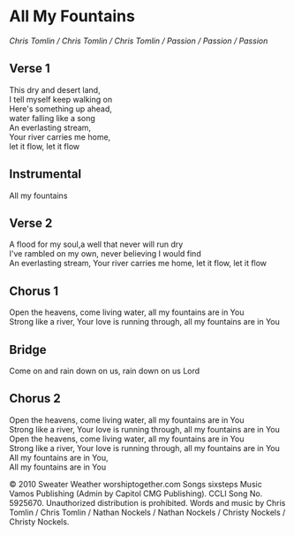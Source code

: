 # All My Fountains
*Chris Tomlin / Chris Tomlin / Chris Tomlin / Passion / Passion / Passion*

## Verse 1
This dry and desert land,  
I tell myself keep walking on   
Here's something up ahead,  
water falling like a song   
An everlasting stream,  
Your river carries me home,  
let it flow, let it flow  

## Instrumental
All my fountains  

## Verse 2
A flood for my soul,a well that never will run dry  
I've rambled on my own, never believing I would find  
An everlasting stream, Your river carries me home, let it flow, let it flow  

## Chorus 1
Open the heavens, come living water, all my fountains are in You  
Strong like a river, Your love is running through, all my fountains are in You  

## Bridge 
Come on and rain down on us, rain down on us Lord

## Chorus 2
Open the heavens, come living water, all my fountains are in You  
Strong like a river, Your love is running through, all my fountains are in You  
Open the heavens, come living water, all my fountains are in You  
Strong like a river, Your love is running through, all my fountains are in You  
All my fountains are in You,   
All my fountains are in You   

© 2010 Sweater Weather worshiptogether.com Songs sixsteps Music Vamos Publishing (Admin by Capitol CMG Publishing). CCLI Song No. 5925670. Unauthorized distribution is prohibited. Words and music by Chris Tomlin / Chris Tomlin / Nathan Nockels / Nathan Nockels / Christy Nockels / Christy Nockels. 
